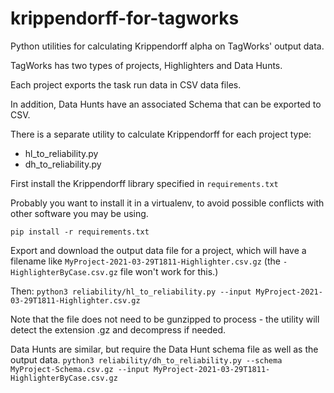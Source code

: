 # krippendorff-for-tagworks
Python utilities for calculating Krippendorff alpha on TagWorks' output data.

TagWorks has two types of projects, Highlighters and Data Hunts.

Each project exports the task run data in CSV data files.

In addition, Data Hunts have an associated Schema that can be exported to CSV.

There is a separate utility to calculate Krippendorff for each project type:

* hl_to_reliability.py
* dh_to_reliability.py

First install the Krippendorff library specified in `requirements.txt`

Probably you want to install it in a virtualenv, to avoid possible
conflicts with other software you may be using.

`pip install -r requirements.txt`

Export and download the output data file for a project, which will have a
filename like `MyProject-2021-03-29T1811-Highlighter.csv.gz`
(the `-HighlighterByCase.csv.gz` file won't work for this.)

Then:
`python3 reliability/hl_to_reliability.py --input MyProject-2021-03-29T1811-Highlighter.csv.gz`

Note that the file does not need to be gunzipped to process - the utility will detect the
extension .gz and decompress if needed.

Data Hunts are similar, but require the Data Hunt schema file as well as the output data.
`python3 reliability/dh_to_reliability.py --schema MyProject-Schema.csv.gz --input MyProject-2021-03-29T1811-HighlighterByCase.csv.gz`
